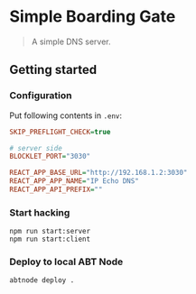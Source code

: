 # Simple Boarding Gate

> A simple DNS server.

## Getting started

### Configuration

Put following contents in `.env`:

```ini
SKIP_PREFLIGHT_CHECK=true

# server side
BLOCKLET_PORT="3030"

REACT_APP_BASE_URL="http://192.168.1.2:3030"
REACT_APP_APP_NAME="IP Echo DNS"
REACT_APP_API_PREFIX=""
```

### Start hacking

```shell
npm run start:server
npm run start:client
```

### Deploy to local ABT Node

```shell
abtnode deploy .
```
